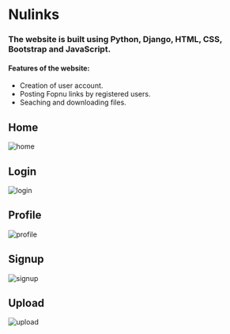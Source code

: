 # Nulinks
### The website is built using Python, Django, HTML, CSS, Bootstrap and JavaScript.
#### Features of the website:
- Creation of user account.
- Posting Fopnu links by registered users.
- Seaching and downloading files.

## Home

![home](https://user-images.githubusercontent.com/17667263/44279512-4fe0c400-a26f-11e8-9014-b0a7bf1f6ec7.png)

## Login
![login](https://user-images.githubusercontent.com/17667263/44279516-54a57800-a26f-11e8-8028-26e86c10acff.png)

## Profile
![profile](https://user-images.githubusercontent.com/17667263/44279518-566f3b80-a26f-11e8-9ed4-0006ffb52fb5.png)

## Signup
![signup](https://user-images.githubusercontent.com/17667263/44279521-57a06880-a26f-11e8-8120-3a7b2d385eed.png)

## Upload
![upload](https://user-images.githubusercontent.com/17667263/44279523-596a2c00-a26f-11e8-8405-cb60528ea8ba.png)
